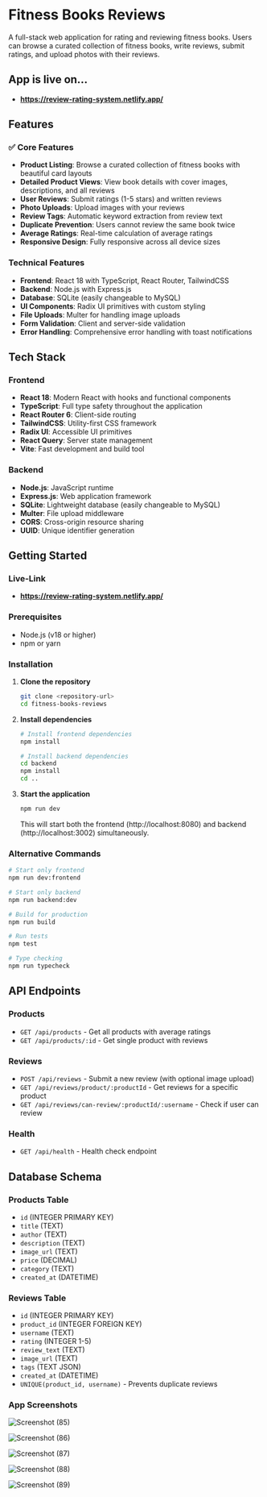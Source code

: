 # Fitness Books Reviews

A full-stack web application for rating and reviewing fitness books. Users can browse a curated collection of fitness books, write reviews, submit ratings, and upload photos with their reviews.

## App is live on...
- **https://review-rating-system.netlify.app/**

## Features

### ✅ Core Features

- **Product Listing**: Browse a curated collection of fitness books with beautiful card layouts
- **Detailed Product Views**: View book details with cover images, descriptions, and all reviews
- **User Reviews**: Submit ratings (1-5 stars) and written reviews
- **Photo Uploads**: Upload images with your reviews
- **Review Tags**: Automatic keyword extraction from review text
- **Duplicate Prevention**: Users cannot review the same book twice
- **Average Ratings**: Real-time calculation of average ratings
- **Responsive Design**: Fully responsive across all device sizes


###  Technical Features

- **Frontend**: React 18 with TypeScript, React Router, TailwindCSS
- **Backend**: Node.js with Express.js
- **Database**: SQLite (easily changeable to MySQL)
- **UI Components**: Radix UI primitives with custom styling
- **File Uploads**: Multer for handling image uploads
- **Form Validation**: Client and server-side validation
- **Error Handling**: Comprehensive error handling with toast notifications

## Tech Stack

### Frontend

- **React 18**: Modern React with hooks and functional components
- **TypeScript**: Full type safety throughout the application
- **React Router 6**: Client-side routing
- **TailwindCSS**: Utility-first CSS framework
- **Radix UI**: Accessible UI primitives
- **React Query**: Server state management
- **Vite**: Fast development and build tool

### Backend

- **Node.js**: JavaScript runtime
- **Express.js**: Web application framework
- **SQLite**: Lightweight database (easily changeable to MySQL)
- **Multer**: File upload middleware
- **CORS**: Cross-origin resource sharing
- **UUID**: Unique identifier generation

## Getting Started

### Live-Link
- **https://review-rating-system.netlify.app/**

### Prerequisites

- Node.js (v18 or higher)
- npm or yarn

### Installation

1. **Clone the repository**

   ```bash
   git clone <repository-url>
   cd fitness-books-reviews
   ```

2. **Install dependencies**

   ```bash
   # Install frontend dependencies
   npm install

   # Install backend dependencies
   cd backend
   npm install
   cd ..
   ```

3. **Start the application**

   ```bash
   npm run dev
   ```

   This will start both the frontend (http://localhost:8080) and backend (http://localhost:3002) simultaneously.

### Alternative Commands

```bash
# Start only frontend
npm run dev:frontend

# Start only backend
npm run backend:dev

# Build for production
npm run build

# Run tests
npm test

# Type checking
npm run typecheck
```

## API Endpoints

### Products

- `GET /api/products` - Get all products with average ratings
- `GET /api/products/:id` - Get single product with reviews

### Reviews

- `POST /api/reviews` - Submit a new review (with optional image upload)
- `GET /api/reviews/product/:productId` - Get reviews for a specific product
- `GET /api/reviews/can-review/:productId/:username` - Check if user can review

### Health

- `GET /api/health` - Health check endpoint

## Database Schema

### Products Table

- `id` (INTEGER PRIMARY KEY)
- `title` (TEXT)
- `author` (TEXT)
- `description` (TEXT)
- `image_url` (TEXT)
- `price` (DECIMAL)
- `category` (TEXT)
- `created_at` (DATETIME)

### Reviews Table

- `id` (INTEGER PRIMARY KEY)
- `product_id` (INTEGER FOREIGN KEY)
- `username` (TEXT)
- `rating` (INTEGER 1-5)
- `review_text` (TEXT)
- `image_url` (TEXT)
- `tags` (TEXT JSON)
- `created_at` (DATETIME)
- `UNIQUE(product_id, username)` - Prevents duplicate reviews

### App Screenshots

![Screenshot (85)](https://github.com/user-attachments/assets/aa5d0c2f-1680-4292-8c03-6123f814ebca)

![Screenshot (86)](https://github.com/user-attachments/assets/218e170e-c31f-4a24-b9c9-c134b420b0c8)

![Screenshot (87)](https://github.com/user-attachments/assets/9cc8bc1b-95e1-40fe-8440-7e0dbb697673)

![Screenshot (88)](https://github.com/user-attachments/assets/1b6a21d8-7767-4dd4-99af-f4ea1eac5078)

![Screenshot (89)](https://github.com/user-attachments/assets/c393946c-5a80-4afa-bb42-1aa81fc69cfa)

